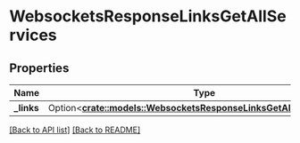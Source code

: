 # WebsocketsResponseLinksGetAllServices

## Properties

Name | Type | Description | Notes
------------ | ------------- | ------------- | -------------
**_links** | Option<[**crate::models::WebsocketsResponseLinksGetAllServicesLinks**](WebsocketsResponseLinksGetAllServicesLinks.md)> |  | 

[[Back to API list]](../README.md#documentation-for-api-endpoints) [[Back to README]](../README.md)


